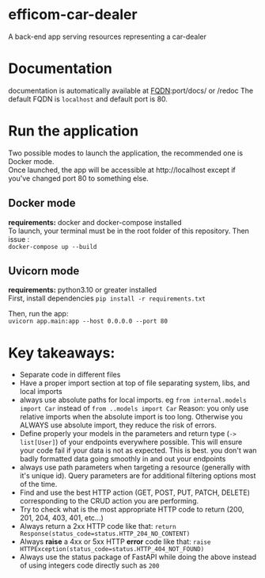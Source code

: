 # efficom-car-dealer

A back-end app serving resources representing a car-dealer

# Documentation
documentation is automatically available at [FQDN](https://fr.wikipedia.org/wiki/Fully_qualified_domain_name):port/docs/ or /redoc
The default FQDN is `localhost` and default port is 80.

# Run the application
Two possible modes to launch the application, the recommended one is Docker mode.  
Once launched, the app will be accessible at http://localhost except if you've changed port 80 to something else.
## Docker mode
**requirements:** docker and docker-compose installed  
To launch, your terminal must be in the root folder of this repository. Then issue :  
`docker-compose up --build`

## Uvicorn mode
**requirements:** python3.10 or greater installed  
First, install dependencies
`pip install -r requirements.txt`

Then, run the app:  
`uvicorn app.main:app --host 0.0.0.0 --port 80`


# Key takeaways:

- Separate code in different files
- Have a proper import section at top of file separating system, libs, and local imports
- always use absolute paths for local imports. eg `from internal.models import Car` instead of `from ..models import Car` Reason: you only use relative imports when the absolute import is too long. Otherwise you ALWAYS use absolute import, they reduce the risk of errors.
- Define properly your models in the parameters and return type (`-> list[User]`) of your endpoints everywhere possible. This will ensure your code fail if your data is not as expected. This is best. you don't wan badly formatted data going smoothly in and out your endpoints
- always use path parameters when targeting a resource (generally with it's unique id). Query parameters are for additional filtering options most of the time.
- Find and use the best HTTP action (GET, POST, PUT, PATCH, DELETE) corresponding to the CRUD action you are performing.
- Try to check what is the most appropriate HTTP code to return (200, 201, 204, 403, 401, etc...)
- Always return a 2xx HTTP code like that: `return Response(status_code=status.HTTP_204_NO_CONTENT)`
- Always **raise** a 4xx or 5xx HTTP **error** code like that: `raise HTTPException(status_code=status.HTTP_404_NOT_FOUND)`
- Always use the status package of FastAPI while doing the above instead of using integers code directly such as `200`